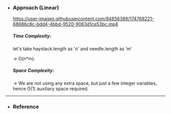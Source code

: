 - <h3>Approach (Linear)</h3>
    <div>

    https://user-images.githubusercontent.com/84856389/174768221-68686c8c-bdd4-4bbd-9520-9063d1ce53bc.mp4

    </div>
    <div>
    <h5>Time Complexity: </h5>
    <p>let's take haystack.length as 'n' and needle.length as 'm'</p>
    <p>
    → O(n*m).
    </p>
    <h5>Space Complexity:</h5>
    <p>→ We are not using any extra space, but just a few integer variables, hence O(1) auxiliary space required.
    </p>
    </div>
<hr>

- <h3>Reference</h3>
<!-- 1. [Click Here](Link) -->
